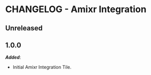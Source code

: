 # CHANGELOG - Amixr Integration

## Unreleased

## 1.0.0

***Added***:

* Initial Amixr Integration Tile.

